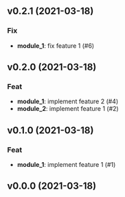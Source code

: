 ## v0.2.1 (2021-03-18)

### Fix

- **module_1**: fix feature 1 (#6)

## v0.2.0 (2021-03-18)

### Feat

- **module_1**: implement feature 2 (#4)
- **module_2**: implement feature 1 (#2)

## v0.1.0 (2021-03-18)

### Feat

- **module_1**: implement feature 1 (#1)

## v0.0.0 (2021-03-18)
